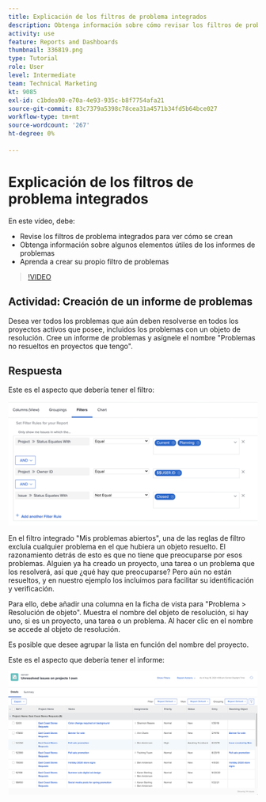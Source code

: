 ```yaml
---
title: Explicación de los filtros de problema integrados
description: Obtenga información sobre cómo revisar los filtros de problemas integrados para ver cómo se crean y crear su propio filtro de problemas en [!DNL  Workfront].
activity: use
feature: Reports and Dashboards
thumbnail: 336819.png
type: Tutorial
role: User
level: Intermediate
team: Technical Marketing
kt: 9085
exl-id: c1bdea98-e70a-4e93-935c-b8f7754afa21
source-git-commit: 83c7379a5398c78cea31a4571b34fd5b64bce027
workflow-type: tm+mt
source-wordcount: '267'
ht-degree: 0%

---
```


# Explicación de los filtros de problema integrados

En este vídeo, debe:

* Revise los filtros de problema integrados para ver cómo se crean
* Obtenga información sobre algunos elementos útiles de los informes de problemas
* Aprenda a crear su propio filtro de problemas

>[!VIDEO](https://video.tv.adobe.com/v/336819/?quality=12)

## Actividad: Creación de un informe de problemas

Desea ver todos los problemas que aún deben resolverse en todos los proyectos activos que posee, incluidos los problemas con un objeto de resolución. Cree un informe de problemas y asígnele el nombre &quot;Problemas no resueltos en proyectos que tengo&quot;.

## Respuesta

Este es el aspecto que debería tener el filtro:

![Una imagen de la pantalla para crear un filtro de problemas](assets/opening-built-in-issue-filters-1.png)

En el filtro integrado &quot;Mis problemas abiertos&quot;, una de las reglas de filtro excluía cualquier problema en el que hubiera un objeto resuelto. El razonamiento detrás de esto es que no tiene que preocuparse por esos problemas. Alguien ya ha creado un proyecto, una tarea o un problema que los resolverá, así que ¿qué hay que preocuparse? Pero aún no están resueltos, y en nuestro ejemplo los incluimos para facilitar su identificación y verificación.

Para ello, debe añadir una columna en la ficha de vista para &quot;Problema > Resolución de objeto&quot;. Muestra el nombre del objeto de resolución, si hay uno, si es un proyecto, una tarea o un problema. Al hacer clic en el nombre se accede al objeto de resolución.

Es posible que desee agrupar la lista en función del nombre del proyecto.

Este es el aspecto que debería tener el informe:

![Imagen de un informe de problemas](assets/opening-built-in-issue-filters-2.png)
